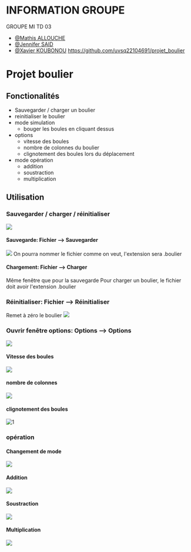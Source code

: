 # INFORMATION GROUPE
GROUPE MI TD 03

- [@Mathis ALLOUCHE](https://www.github.com/uvsq22104691)
- [@Jennifer SAID](https://www.github.com/uvsq22106300)
- [@Xavier KOUBONOU](https://www.github.com/xavierKOUBONOU)
https://github.com/uvsq22104691/projet_boulier

# Projet boulier
## Fonctionalités
- Sauvegarder / charger un boulier
- reinitialiser le boulier
- mode simulation
    - bouger les boules en cliquant dessus
- options
    - vitesse des boules
    - nombre de colonnes du boulier
    - clignotement des boules lors du déplacement
- mode opération
    - addition
    - soustraction
    - multiplication

## Utilisation
### Sauvegarder / charger / réinitialiser
![](https://user-images.githubusercontent.com/91214648/167314219-5aeec567-4df8-449a-9281-8610df5261c9.png)

#### Sauvegarde: Fichier --> Sauvegarder
![](https://user-images.githubusercontent.com/91214648/167314502-12562ad8-f2d3-4160-af78-53d49daf9be1.png)
On pourra nommer le fichier comme on veut, l'extension sera .boulier

#### Chargement: Fichier --> Charger
Même fenêtre que pour la sauvegarde
Pour charger un boulier, le fichier doit avoir l'extension .boulier

### Réinitialiser: Fichier --> Réinitialiser
Remet à zéro le boulier
![](https://user-images.githubusercontent.com/91214648/167316799-1f3e1c83-8e90-4f34-b541-31f410722082.gif)

### Ouvrir fenêtre options: Options --> Options
![](https://user-images.githubusercontent.com/91214648/167314221-a1ff51c6-bd93-4b45-b5d0-85d27c1608d7.png)

#### Vitesse des boules
![](https://user-images.githubusercontent.com/91214648/167316952-61550c56-9430-41a2-a9f5-66741529159b.gif)

#### nombre de colonnes
![](https://user-images.githubusercontent.com/91214648/167317122-70141345-e730-4004-88ee-61cefd90dd8a.gif)

#### clignotement des boules
![1](https://user-images.githubusercontent.com/91214648/167317172-f955d92d-e6e6-4323-956d-337446a5401c.gif)

### opération
#### Changement de mode
![](https://user-images.githubusercontent.com/91214648/167314222-444f4222-e3bc-4861-b29b-c737f6f217d7.png)

#### Addition
![](https://user-images.githubusercontent.com/91214648/167317595-e6087041-919f-4f84-96d4-11c2c3db0f46.gif)

#### Soustraction
![](https://user-images.githubusercontent.com/91214648/167317688-c5721885-3a29-4cd1-b574-dcbf34b672d2.gif)

#### Multiplication
![](https://user-images.githubusercontent.com/91214648/167317856-774caf2e-35b4-4d99-87d4-37593387a679.gif)